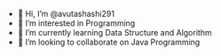 - 👋 Hi, I’m @avutashashi291
- 👀 I’m interested in Programming
- 🌱 I’m currently learning Data Structure and Algorithm
- 💞️ I’m looking to collaborate on Java Programming

<!---
avutashashi291/avutashashi291 is a ✨ special ✨ repository because its `README.md` (this file) appears on your GitHub profile.
You can click the Preview link to take a look at your changes.
--->
